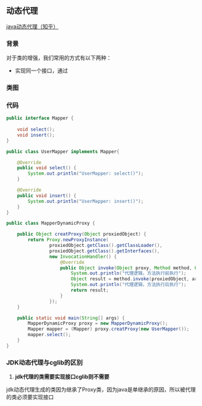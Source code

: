 ## 动态代理

[java动态代理（知乎）](https://www.zhihu.com/question/20794107)

### 背景

对于类的增强，我们常用的方式有以下两种：

- 实现同一个接口，通过

### 类图



### 代码

```java
public interface Mapper {
    
    void select();
    void insert();
}
```

```java
public class UserMapper implements Mapper{

    @Override
    public void select() {
        System.out.println("UserMapper: select()");
    }

    @Override
    public void insert() {
        System.out.println("UserMapper: insert()");
    }
}
```



```java
public class MapperDynamicProxy {

    public Object creatProxy(Object proxiedObject) {
        return Proxy.newProxyInstance(
                proxiedObject.getClass().getClassLoader(),
                proxiedObject.getClass().getInterfaces(),
                new InvocationHandler() {
                    @Override
                    public Object invoke(Object proxy, Method method, Object[] args) throws Throwable {
                        System.out.println("代理逻辑，方法执行前执行");
                        Object result = method.invoke(proxiedObject, args);
                        System.out.println("代理逻辑，方法执行后执行");
                        return result;
                    }
                });
    }

    public static void main(String[] args) {
        MapperDynamicProxy proxy = new MapperDynamicProxy();
        Mapper mapper = (Mapper) proxy.creatProxy(new UserMapper());
        mapper.select();
    }
}
```



### JDK动态代理与cglib的区别

1. **jdk代理的类需要实现接口cglib则不需要**

​		jdk动态代理生成的类因为继承了Proxy类，因为java是单继承的原因，所以被代理的类必须要实现接口



